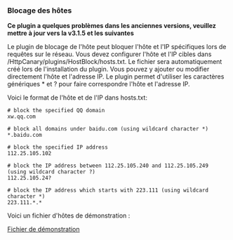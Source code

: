 ### Blocage des hôtes

**Ce plugin a quelques problèmes dans les anciennes versions, veuillez mettre à jour vers la v3.1.5 et les suivantes**

Le plugin de blocage de l'hôte peut bloquer l'hôte et l'IP spécifiques lors de requêtes sur le réseau. Vous devez configurer l'hôte et l'IP cibles dans /HttpCanary/plugins/HostBlock/hosts.txt. Le fichier sera automatiquement créé lors de l'installation du plugin. Vous pouvez y ajouter ou modifier directement l'hôte et l'adresse IP. Le plugin permet d'utiliser les caractères génériques * et ? pour faire correspondre l'hôte et l'adresse IP.


Voici le format de l'hôte et de l'IP dans hosts.txt:
```
# block the specified QQ domain
xw.qq.com

# block all domains under baidu.com (using wildcard character *)
*.baidu.com

# block the specified IP address
112.25.105.102

# block the IP address between 112.25.105.240 and 112.25.105.249 (using wildcard character ?)
112.25.105.24?

# block the IP address which starts with 223.111 (using wildcard character *)
223.111.*.*
```

Voici un fichier d'hôtes de démonstration :

[Fichier de démonstration](https://raw.githubusercontent.com/MegatronKing/HttpCanary/master/plugins/HostBlock/hosts.txt)